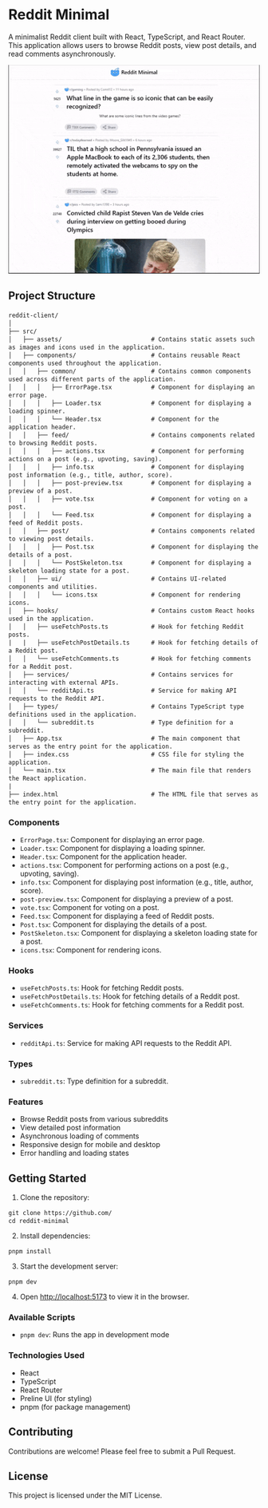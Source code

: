 # Reddit Minimal

A minimalist Reddit client built with React, TypeScript, and React Router. This application allows users to browse Reddit posts, view post details, and read comments asynchronously.

![Reddit-Minimal](public/reddit-minimal.gif)

## Project Structure

```
reddit-client/
│
├── src/
│   ├── assets/                         # Contains static assets such as images and icons used in the application.
│   ├── components/                     # Contains reusable React components used throughout the application.
│   │   ├── common/                     # Contains common components used across different parts of the application.
│   │   │   ├── ErrorPage.tsx           # Component for displaying an error page.
│   │   │   ├── Loader.tsx              # Component for displaying a loading spinner.
│   │   │   └── Header.tsx              # Component for the application header.
│   │   ├── feed/                       # Contains components related to browsing Reddit posts.
│   │   │   ├── actions.tsx             # Component for performing actions on a post (e.g., upvoting, saving).
│   │   │   ├── info.tsx                # Component for displaying post information (e.g., title, author, score).
│   │   │   ├── post-preview.tsx        # Component for displaying a preview of a post.
│   │   │   ├── vote.tsx                # Component for voting on a post.
│   │   │   └── Feed.tsx                # Component for displaying a feed of Reddit posts.
│   │   ├── post/                       # Contains components related to viewing post details.
│   │   │   ├── Post.tsx                # Component for displaying the details of a post.
│   │   │   └── PostSkeleton.tsx        # Component for displaying a skeleton loading state for a post.
│   │   ├── ui/                         # Contains UI-related components and utilities.
│   │   │   └── icons.tsx               # Component for rendering icons.
│   ├── hooks/                          # Contains custom React hooks used in the application.
│   │   ├── useFetchPosts.ts            # Hook for fetching Reddit posts.
|   |   ├── useFetchPostDetails.ts      # Hook for fetching details of a Reddit post.
│   │   └── useFetchComments.ts         # Hook for fetching comments for a Reddit post.
│   ├── services/                       # Contains services for interacting with external APIs.
│   │   └── redditApi.ts                # Service for making API requests to the Reddit API.
│   ├── types/                          # Contains TypeScript type definitions used in the application.
│   │   └── subreddit.ts                # Type definition for a subreddit.
│   ├── App.tsx                         # The main component that serves as the entry point for the application.
│   ├── index.css                       # CSS file for styling the application.
│   └── main.tsx                        # The main file that renders the React application.
|
├── index.html                          # The HTML file that serves as the entry point for the application.
```

### Components

- `ErrorPage.tsx`: Component for displaying an error page.
- `Loader.tsx`: Component for displaying a loading spinner.
- `Header.tsx`: Component for the application header.
- `actions.tsx`: Component for performing actions on a post (e.g., upvoting, saving).
- `info.tsx`: Component for displaying post information (e.g., title, author, score).
- `post-preview.tsx`: Component for displaying a preview of a post.
- `vote.tsx`: Component for voting on a post.
- `Feed.tsx`: Component for displaying a feed of Reddit posts.
- `Post.tsx`: Component for displaying the details of a post.
- `PostSkeleton.tsx`: Component for displaying a skeleton loading state for a post.
- `icons.tsx`: Component for rendering icons.

### Hooks

- `useFetchPosts.ts`: Hook for fetching Reddit posts.
- `useFetchPostDetails.ts`: Hook for fetching details of a Reddit post.
- `useFetchComments.ts`: Hook for fetching comments for a Reddit post.

### Services

- `redditApi.ts`: Service for making API requests to the Reddit API.

### Types

- `subreddit.ts`: Type definition for a subreddit.

### Features

- Browse Reddit posts from various subreddits
- View detailed post information
- Asynchronous loading of comments
- Responsive design for mobile and desktop
- Error handling and loading states

## Getting Started

1. Clone the repository:
  ```
  git clone https://github.com/
  cd reddit-minimal
  ```

2. Install dependencies:
  ```
  pnpm install
  ```

3. Start the development server:
  ```
  pnpm dev
  ```

4. Open [http://localhost:5173](http://localhost:5173) to view it in the browser.

### Available Scripts

- `pnpm dev`: Runs the app in development mode

### Technologies Used

- React
- TypeScript
- React Router
- Preline UI (for styling)
- pnpm (for package management)

## Contributing

Contributions are welcome! Please feel free to submit a Pull Request.

## License

This project is licensed under the MIT License.

